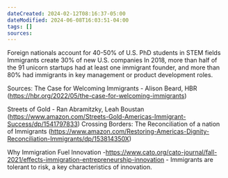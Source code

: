 ```yaml
---
dateCreated: 2024-02-12T08:16:37-05:00
dateModified: 2024-06-08T16:03:51-04:00
tags: []
sources: 
---
```


Foreign nationals account for 40-50% of U.S. PhD students in STEM fields
Immigrants create 30% of new U.S. companies
In 2018, more than half of the 91 unicorn startups had at least one immigrant founder, and more than 80% had immigrants in key management or product development roles.

Sources:
The Case for Welcoming Immigrants - Alison Beard, HBR (https://hbr.org/2022/05/the-case-for-welcoming-immigrants)

Streets of Gold - Ran Abramitzky, Leah Boustan (https://www.amazon.com/Streets-Gold-Americas-Immigrant-Success/dp/1541797833)
Crossing Borders: The Reconciliation of a nation of Immigrants (https://www.amazon.com/Restoring-Americas-Dignity-Reconciliation-Immigrants/dp/153814350X)

Why Immigration Fuel Innovation
	-https://www.cato.org/cato-journal/fall-2021/effects-immigration-entrepreneurship-innovation
	- Immigrants are tolerant to risk, a key characteristics of innovation.